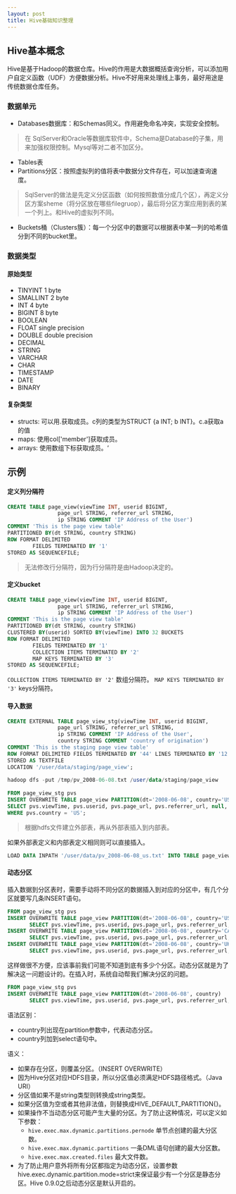```yaml
---
layout: post
title: Hive基础知识整理
---
```


## Hive基本概念

Hive是基于Hadoop的数据仓库。Hive的作用是大数据概括查询分析，可以添加用户自定义函数（UDF）方便数据分析。Hive不好用来处理线上事务，最好用途是传统数据仓库任务。

### 数据单元

- Databases数据库：和Schemas同义。作用避免命名冲突，实现安全控制。

>在 SqlServer和Oracle等数据库软件中，Schema是Database的子集，用来加强权限控制。Mysql等对二者不加区分。

- Tables表
- Partitions分区：按照虚拟列的值将表中数据分文件存在，可以加速查询速度。
> SqlServer的做法是先定义分区函数（如何按照数值分成几个区），再定义分区方案sheme（将分区放在哪些filegruop），最后将分区方案应用到表的某一个列上。和Hive的虚拟列不同。

- Buckets桶（Clusters簇）：每一个分区中的数据可以根据表中某一列的哈希值分到不同的bucket里。

### 数据类型

#### 原始类型

- TINYINT 1 byte
- SMALLINT 2 byte
- INT 4 byte
- BIGINT 8 byte
- BOOLEAN
- FLOAT single precision
- DOUBLE double precision
- DECIMAL
- STRING
- VARCHAR
- CHAR
- TIMESTAMP
- DATE
- BINARY

#### 复杂类型

- structs: 可以用.获取成员。c列的类型为STRUCT {a INT; b INT}。c.a获取a的值
- maps: 使用col['member']获取成员。
- arrays: 使用数组下标获取成员。‘

## 示例

####  定义列分隔符

```sql
CREATE TABLE page_view(viewTime INT, userid BIGINT,
                page_url STRING, referrer_url STRING,
                ip STRING COMMENT 'IP Address of the User')
COMMENT 'This is the page view table'
PARTITIONED BY(dt STRING, country STRING)
ROW FORMAT DELIMITED
        FIELDS TERMINATED BY '1'
STORED AS SEQUENCEFILE;
```

> 无法修改行分隔符，因为行分隔符是由Hadoop决定的。

####  定义bucket

```sql
CREATE TABLE page_view(viewTime INT, userid BIGINT,
                page_url STRING, referrer_url STRING,
                ip STRING COMMENT 'IP Address of the User')
COMMENT 'This is the page view table'
PARTITIONED BY(dt STRING, country STRING)
CLUSTERED BY(userid) SORTED BY(viewTime) INTO 32 BUCKETS
ROW FORMAT DELIMITED
        FIELDS TERMINATED BY '1'
        COLLECTION ITEMS TERMINATED BY '2'
        MAP KEYS TERMINATED BY '3'
STORED AS SEQUENCEFILE;
```

`COLLECTION ITEMS TERMINATED BY '2'` 数组分隔符。
`MAP KEYS TERMINATED BY '3'` keys分隔符。


####  导入数据

```sql
CREATE EXTERNAL TABLE page_view_stg(viewTime INT, userid BIGINT,
                page_url STRING, referrer_url STRING,
                ip STRING COMMENT 'IP Address of the User',
                country STRING COMMENT 'country of origination')
COMMENT 'This is the staging page view table'
ROW FORMAT DELIMITED FIELDS TERMINATED BY '44' LINES TERMINATED BY '12'
STORED AS TEXTFILE
LOCATION '/user/data/staging/page_view';
 
hadoop dfs -put /tmp/pv_2008-06-08.txt /user/data/staging/page_view
 
FROM page_view_stg pvs
INSERT OVERWRITE TABLE page_view PARTITION(dt='2008-06-08', country='US')
SELECT pvs.viewTime, pvs.userid, pvs.page_url, pvs.referrer_url, null, null, pvs.ip
WHERE pvs.country = 'US';
```

> 根据hdfs文件建立外部表，再从外部表插入到内部表。

如果外部表定义和内部表定义相同则可以直接插入。

```sql
LOAD DATA INPATH '/user/data/pv_2008-06-08_us.txt' INTO TABLE page_view PARTITION(date='2008-06-08', country='US')
```

####  动态分区


插入数据到分区表时，需要手动将不同分区的数据插入到对应的分区中，有几个分区就要写几条INSERT语句。

```sql
FROM page_view_stg pvs
INSERT OVERWRITE TABLE page_view PARTITION(dt='2008-06-08', country='US')
       SELECT pvs.viewTime, pvs.userid, pvs.page_url, pvs.referrer_url, null, null, pvs.ip WHERE pvs.country = 'US'
INSERT OVERWRITE TABLE page_view PARTITION(dt='2008-06-08', country='CA')
       SELECT pvs.viewTime, pvs.userid, pvs.page_url, pvs.referrer_url, null, null, pvs.ip WHERE pvs.country = 'CA'
INSERT OVERWRITE TABLE page_view PARTITION(dt='2008-06-08', country='UK')
       SELECT pvs.viewTime, pvs.userid, pvs.page_url, pvs.referrer_url, null, null, pvs.ip WHERE pvs.country = 'UK';
```

这样做很不方便，应该事前我们可能不知道到底有多少个分区。动态分区就是为了解决这一问题设计的。在插入时，系统自动帮我们解决分区的问题。

```sql
FROM page_view_stg pvs
INSERT OVERWRITE TABLE page_view PARTITION(dt='2008-06-08', country)
       SELECT pvs.viewTime, pvs.userid, pvs.page_url, pvs.referrer_url, null, null, pvs.ip, pvs.country
```

语法区别：

- country列出现在partition参数中，代表动态分区。
- country列加到select语句中。

语义：

- 如果存在分区，则覆盖分区。（INSERT OVERWRITE）
- 因为Hive分区对应HDFS目录，所以分区值必须满足HDFS路径格式。（Java URI）
- 分区值如果不是string类型则转换成string类型。
- 如果分区值为空或者其他非法值，则替换成HIVE_DEFAULT_PARTITION{}。
- 如果操作不当动态分区可能产生大量的分区。为了防止这种情况，可以定义如下参数：
  -  `hive.exec.max.dynamic.partitions.pernode` 单节点创建的最大分区数。
  -  `hive.exec.max.dynamic.partitions` 一条DML语句创建的最大分区数。
  -  `hive.exec.max.created.files` 最大文件数。
- 为了防止用户意外将所有分区都指定为动态分区，设置参数hive.exec.dynamic.partition.mode=strict来保证最少有一个分区是静态分区。Hive 0.9.0之后动态分区是默认开启的。